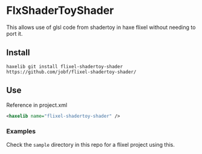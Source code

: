 # FlxShaderToyShader

This allows use of glsl code from shadertoy in haxe flixel without needing to port it.

## Install

```shell
haxelib git install flixel-shadertoy-shader https://github.com/jobf/flixel-shadertoy-shader/
```
## Use

Reference in project.xml

```xml
<haxelib name="flixel-shadertoy-shader" />
```

### Examples

Check the `sample` directory in this repo for a flixel project using this.

